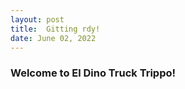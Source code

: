 ```yaml
---
layout: post
title:  Gitting rdy! 
date: June 02, 2022
--- 
```

### Welcome to El Dino Truck Trippo!  
#### 

